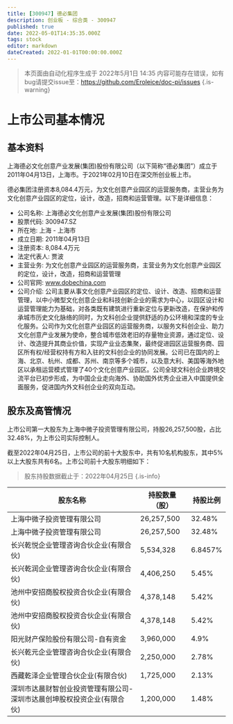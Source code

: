 ```yaml
---
title: [300947] 德必集团
description: 创业板 - 综合类 - 300947
published: true
date: 2022-05-01T14:35:35.000Z
tags: stock
editor: markdown
dateCreated: 2022-01-01T00:00:00.000Z
---
```


> 本页面由自动化程序生成于 2022年5月1日 14:35
> 内容可能存在错误，如有bug请提交issue至：https://github.com/Eroleice/doc-pi/issues
{.is-warning}

# 上市公司基本情况

## 基本资料

上海德必文化创意产业发展(集团)股份有限公司（以下简称“德必集团”）成立于2011年04月13日，上海市。于2021年02月10日在深交所创业板上市。

德必集团注册资本8,084.4万元，为文化创意产业园区的运营服务商，主营业务为文化创意产业园区的定位，设计，改造，招商和运营管理。以下是详细信息：

- 公司名称: 上海德必文化创意产业发展(集团)股份有限公司
- 股票代码: 300947.SZ
- 所在地: 上海 - 上海市
- 成立日期: 2011年04月13日
- 注册资本: 8,084.4万元
- 法定代表人: 贾波
- 主营业务: 为文化创意产业园区的运营服务商，主营业务为文化创意产业园区的定位，设计，改造，招商和运营管理
- 公司官网: www.dobechina.com
- 公司介绍: 公司主要从事文化创意产业园区的定位、设计、改造、招商和运营管理，以中小微型文化创意企业和科技创新企业的需求为中心，以园区设计和运营管理能力为基础，对各类既有建筑进行重新定位与更新改造，在保护和传承城市历史文化脉络的同时，为文科创企业提供舒适的办公环境和深度的专业化服务。公司作为文化创意产业园区的运营服务商，以服务文科创企业、助力文化创意产业发展为使命，整合城市低效老旧的存量物业资源，通过定位、设计、改造提升其商业价值，实现产业业态集聚，最终促进园区运营服务商、园区所有权/经营权持有方和入驻的文科创企业的协同发展。公司已在国内的上海、北京、杭州、成都、苏州、南京等多个城市，以及意大利、美国等海外地区以承租运营模式管理了40个文化创意产业园区。公司全球文科创企业跨境交流平台已初步形成，为中国企业走向海外、协助国外优秀企业进入中国提供全面服务，促进国内外文科创企业的双向互动。


## 股东及高管情况

上市公司第一大股东为上海中微子投资管理有限公司，持股26,257,500股，占比32.48%，为上市公司实际控制人。

截至2022年04月25日，上市公司的前十大股东中，共有10名机构股东，其中5%以上大股东共有6名。上市公司前十大股东明细如下：

> 股东持股数据截止于：2022年04月25日
{.is-info}

| 股东名称 | 持股数量（股） | 持股比例 |
| --- | --- | --- |
| 上海中微子投资管理有限公司 | 26,257,500 | 32.48% |
| 上海中微子投资管理有限公司 | 26,257,500 | 32.48% |
| 长兴乾悦企业管理咨询合伙企业(有限合伙) | 5,534,328 | 6.8457% |
| 长兴乾润企业管理咨询合伙企业(有限合伙) | 4,406,250 | 5.45% |
| 池州中安招商股权投资合伙企业(有限合伙) | 4,378,148 | 5.42% |
| 池州中安招商股权投资合伙企业(有限合伙) | 4,378,148 | 5.42% |
| 阳光财产保险股份有限公司-自有资金 | 3,960,000 | 4.9% |
| 长兴乾元企业管理咨询合伙企业(有限合伙) | 2,250,000 | 2.78% |
| 西藏乾泽企业管理合伙企业(有限合伙) | 1,725,000 | 2.13% |
| 深圳市达晨财智创业投资管理有限公司-深圳市达晨创坤股权投资企业(有限合伙) | 1,200,000 | 1.48% |




